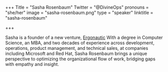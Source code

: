 +++
Title = "Sasha Rosenbaum"
Twitter = "@DivineOps"
pronouns = "she/her"
image = "sasha-rosenbaum.png"
type = "speaker"
linktitle = "sasha-rosenbaum"

+++

Sasha is a founder of a new venture, [Ergonautic](https://www.ergonautic.ly/)
With a degree in Computer Science, an MBA, and two decades of experience across development, operations, product management, and technical sales, at companies including Microsoft and Red Hat, Sasha Rosenbaum brings a unique perspective to optimizing the organizational flow of work, bridging gaps with empathy and insight.
